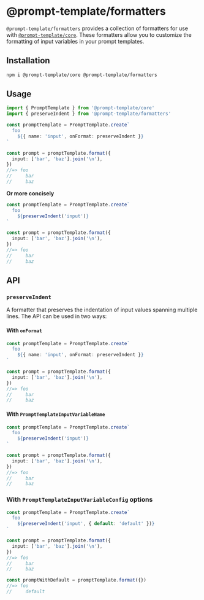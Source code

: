 # @prompt-template/formatters

`@prompt-template/formatters` provides a collection of formatters for use with [`@prompt-template/core`](https://github.com/prompt-template/prompt-template/tree/main/packages/core). These formatters allow you to customize the formatting of input variables in your prompt templates.

## Installation

```sh
npm i @prompt-template/core @prompt-template/formatters
```

## Usage

```ts
import { PromptTemplate } from '@prompt-template/core'
import { preserveIndent } from '@prompt-template/formatters'

const promptTemplate = PromptTemplate.create`
  foo
    ${{ name: 'input', onFormat: preserveIndent }}
`

const prompt = promptTemplate.format({
  input: ['bar', 'baz'].join('\n'),
})
//=> foo
//     bar
//     baz
```

**Or more concisely**

```ts
const promptTemplate = PromptTemplate.create`
  foo
    ${preserveIndent('input')}
`

const prompt = promptTemplate.format({
  input: ['bar', 'baz'].join('\n'),
})
//=> foo
//     bar
//     baz
```

## API

### `preserveIndent`

A formatter that preserves the indentation of input values spanning multiple lines. The API can be used in two ways:

#### With `onFormat`

```ts
const promptTemplate = PromptTemplate.create`
  foo
    ${{ name: 'input', onFormat: preserveIndent }}
`

const prompt = promptTemplate.format({
  input: ['bar', 'baz'].join('\n'),
})
//=> foo
//     bar
//     baz
```

#### With `PromptTemplateInputVariableName`

```ts
const promptTemplate = PromptTemplate.create`
  foo
    ${preserveIndent('input')}
`

const prompt = promptTemplate.format({
  input: ['bar', 'baz'].join('\n'),
})
//=> foo
//     bar
//     baz
```

### With `PromptTemplateInputVariableConfig` options

```ts
const promptTemplate = PromptTemplate.create`
  foo
    ${preserveIndent('input', { default: 'default' })}
`

const prompt = promptTemplate.format({
  input: ['bar', 'baz'].join('\n'),
})
//=> foo
//     bar
//     baz

const promptWithDefault = promptTemplate.format({})
//=> foo
//     default
```
